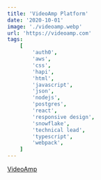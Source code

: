 ```yaml
---
title: 'VideoAmp Platform'
date: '2020-10-01'
image: './videoamp.webp'
url: 'https://videoamp.com'
tags:
    [
        'auth0',
        'aws',
        'css',
        'hapi',
        'html',
        'javascript',
        'json',
        'nodejs',
        'postgres',
        'react',
        'responsive design',
        'snowflake',
        'technical lead',
        'typescript',
        'webpack',
    ]
---
```


[VideoAmp](https://videoamp.com)

